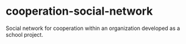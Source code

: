 cooperation-social-network
==========================

Social network for cooperation within an organization developed as a school project.
